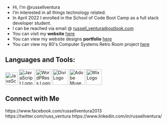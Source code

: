 - Hi, I’m @russellventura
- I’m interested in all things technology related.
- In April 2022 I enrolled in the School of Code Boot Camp as a full stack developer student. 
- I can be reached via email @ russell_ventura@outlook.com 
- You can visit my <strong>website</strong> <a href="https://russellventura.co.uk">here</a>
- You can view my website designs <strong>portfolio</strong> <a href="https://rvdms-pf.demonstration.website">here</a>
- You can view my 80's Computer Systems Retro Room project <a href="https://retro.russellventura.co.uk/">here</a>

<!---
russellventura/russellventura is a ✨ special ✨ repository because its `README.md` (this file) appears on your GitHub profile.
You can click the Preview link to take a look at your changes.
--->
<h2>Languages and Tools:</H2>
<div>
  <img src="https://www.w3.org/html/logo/downloads/HTML5_Logo_64.png" alt="JavaScript Logo" width="40" height="40">
  <img src="https://www.kindpng.com/picc/m/171-1718046_javascript-programming-language-logo-hd-png-download.png" alt="JavaScript Logo" width="50" height="50">
  <img src="https://russellventura.co.uk/wp-content/uploads/2017/03/wordpress.png" alt="WordPRess Logo" width="50" height="50">
  <img src="https://russellventura.co.uk/wp-content/uploads/2019/12/Divi4.png" alt="Divi Logo" width="50" height="50">
  <img src="https://russellventura.co.uk/wp-content/uploads/2019/12/adobe-muse-logo-png-6.png" alt="Adobe Muse" width="50" height="50">
  <img src="https://russellventura.co.uk/wp-content/uploads/2017/03/wix-icon.png" alt="Wix Logo" width="50" height="50">
</div>
<h2>Connect with Me</H2>
<div>
  https://www.facebook.com/russellventura2013
  https://twitter.com/russ_ventura
  https://www.linkedin.com/in/russellventura/
</div>
